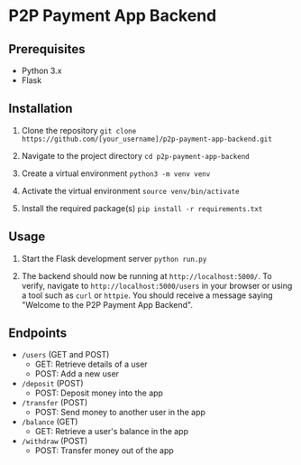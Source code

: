 # P2P Payment App Backend

## Prerequisites
- Python 3.x
- Flask

## Installation
1. Clone the repository
`git clone https://github.com/[your_username]/p2p-payment-app-backend.git`

2. Navigate to the project directory
`cd p2p-payment-app-backend`

3. Create a virtual environment
`python3 -m venv venv`

4. Activate the virtual environment
`source venv/bin/activate`

5. Install the required package(s)
`pip install -r requirements.txt`


## Usage
1. Start the Flask development server
`python run.py`

2. The backend should now be running at `http://localhost:5000/`. To verify, navigate to `http://localhost:5000/users` in your browser or using a tool such as `curl` or `httpie`. You should receive a message saying "Welcome to the P2P Payment App Backend".

## Endpoints
- `/users` (GET and POST)
  - GET: Retrieve details of a user
  - POST: Add a new user
- `/deposit` (POST)
  - POST: Deposit money into the app
- `/transfer` (POST)
  - POST: Send money to another user in the app
- `/balance` (GET)
  - GET: Retrieve a user's balance in the app
- `/withdraw` (POST)
  - POST: Transfer money out of the app


